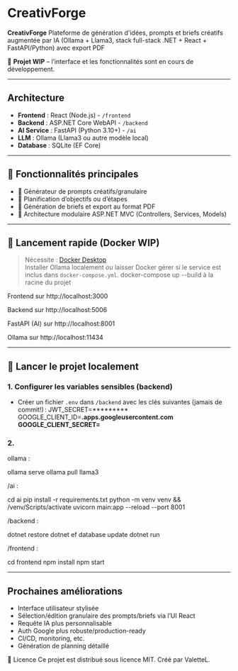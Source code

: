 # CreativForge

**CreativForge** Plateforme de génération d'idées, prompts et briefs créatifs augmentée par IA (Ollama + Llama3, stack full-stack .NET + React + FastAPI/Python) avec export PDF

🚧 **Projet WIP** – l’interface et les fonctionnalités sont en cours de développement.

---

## Architecture 
- **Frontend** : React (Node.js) - `/frontend`
- **Backend** : ASP.NET Core WebAPI - `/backend`
- **AI Service** : FastAPI (Python 3.10+) - `/ai`
- **LLM** : Ollama (Llama3 ou autre modèle local)
- **Database** : SQLite (EF Core)

---

## 📌 Fonctionnalités principales

- 🎲 Générateur de prompts créatifs/granulaire
- 📅 Planification d’objectifs ou d’étapes
- 📝 Génération de briefs et export au format PDF
- 📂 Architecture modulaire ASP.NET MVC (Controllers, Services, Models)

---

## 🐳 Lancement rapide (Docker WIP)

> Nécessite : [Docker Desktop](https://www.docker.com/products/docker-desktop/)  
> Installer Ollama localement *ou* laisser Docker gérer si le service est inclus dans `docker-compose.yml`.
> docker-compose up --build à la racine du projet

Frontend sur http://localhost:3000

Backend sur http://localhost:5006

FastAPI (AI) sur http://localhost:8001

Ollama sur http://localhost:11434

---

## 🚀 Lancer le projet localement

### 1. Configurer les variables sensibles (backend)

- Créer un fichier `.env` dans `/backend` avec les clés suivantes (jamais de commit!) :
  JWT_SECRET=*********
  GOOGLE_CLIENT_ID=********.apps.googleusercontent.com
  GOOGLE_CLIENT_SECRET=********

### 2.

ollama : 

ollama serve
ollama pull llama3

/ai : 

cd ai
pip install -r requirements.txt
python -m venv venv && /venv/Scripts/activate
uvicorn main:app --reload --port 8001

/backend : 

dotnet restore
dotnet ef database update
dotnet run

/frontend :

cd frontend
npm install
npm start

---

## Prochaines améliorations
- Interface utilisateur stylisée
- Sélection/édition granulaire des prompts/briefs via l’UI React
- Requête IA plus personnalisable
- Auth Google plus robuste/production-ready
- CI/CD, monitoring, etc.
- Génération de planning détaillé

📄 Licence
Ce projet est distribué sous licence MIT.
Créé par ValetteL.


